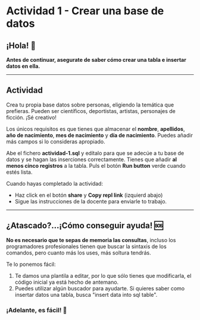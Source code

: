 # Actividad 1 - Crear una base de datos

## ¡Hola! 👋 
__Antes de continuar, asegurate de saber cómo crear una tabla e insertar datos en ella.__

---
## Actividad

Crea tu propia base datos sobre personas, eligiendo la temática que prefieras. Pueden ser científicos, deportistas, artistas, personajes de ficción. ¡Sé creativo! 

Los únicos requisitos es que tienes que almacenar el **nombre**, **apellidos**, **año de nacimiento**, **mes de nacimiento** y **día de nacimiento**. Puedes añadir más campos si lo consideras apropiado.

Abe el fichero **actividad-1.sql** y edítalo para que se adecúe a tu base de datos y se hagan las inserciones correctamente. Tienes que añadir **al menos cinco registros** a la tabla. Puls el botón **Run button** verde cuando estés lista.

Cuando hayas completado la actividad:
- Haz click en el botón **share**  y **Copy repl link** (izquierd abajo)
- Sigue las instrucciones de la docente para enviarle to trabajo.

---

## ¿Atascado?...¡Cómo conseguir ayuda! 🆘

**No es necesario que te sepas de memoria las consultas**, incluso los programadores profesionales tienen que buscar la sintaxis de los comandos, pero cuanto más los uses, más soltura tendrás.

Te lo ponemos fácil:
1. Te damos una plantila a editar, por lo que sólo tienes que modificarla, el código inicial ya está hecho de antemano.
2. Puedes utilizar algún buscador para ayudarte. Si quieres saber como insertar datos una tabla, busca "insert data into sql table".


### ¡Adelante, es fácil! 🦸